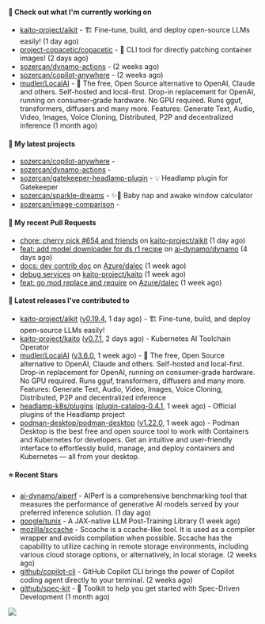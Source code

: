 #### 👷 Check out what I'm currently working on

- [kaito-project/aikit](https://github.com/kaito-project/aikit) - 🏗️ Fine-tune, build, and deploy open-source LLMs easily! (1 day ago)
- [project-copacetic/copacetic](https://github.com/project-copacetic/copacetic) - 🧵 CLI tool for directly patching container images! (2 days ago)
- [sozercan/dynamo-actions](https://github.com/sozercan/dynamo-actions) -  (2 weeks ago)
- [sozercan/copilot-anywhere](https://github.com/sozercan/copilot-anywhere) -  (2 weeks ago)
- [mudler/LocalAI](https://github.com/mudler/LocalAI) - :robot: The free, Open Source alternative to OpenAI, Claude and others. Self-hosted and local-first. Drop-in replacement for OpenAI,  running on consumer-grade hardware. No GPU required. Runs gguf, transformers, diffusers and many more. Features: Generate Text, Audio, Video, Images, Voice Cloning, Distributed, P2P and decentralized inference (1 month ago)

#### 🌱 My latest projects

- [sozercan/copilot-anywhere](https://github.com/sozercan/copilot-anywhere) - 
- [sozercan/dynamo-actions](https://github.com/sozercan/dynamo-actions) - 
- [sozercan/gatekeeper-headlamp-plugin](https://github.com/sozercan/gatekeeper-headlamp-plugin) - 💡 Headlamp plugin for Gatekeeper
- [sozercan/sparkle-dreams](https://github.com/sozercan/sparkle-dreams) - ✨🌙 Baby nap and awake window calculator
- [sozercan/image-comparison](https://github.com/sozercan/image-comparison) - 

#### 🔨 My recent Pull Requests

- [chore: cherry pick #654 and friends](https://github.com/kaito-project/aikit/pull/659) on [kaito-project/aikit](https://github.com/kaito-project/aikit) (1 day ago)
- [feat: add model downloader for ds r1 recipe](https://github.com/ai-dynamo/dynamo/pull/3476) on [ai-dynamo/dynamo](https://github.com/ai-dynamo/dynamo) (4 days ago)
- [docs: dev contrib doc](https://github.com/Azure/dalec/pull/776) on [Azure/dalec](https://github.com/Azure/dalec) (1 week ago)
- [debug services](https://github.com/kaito-project/kaito/pull/1537) on [kaito-project/kaito](https://github.com/kaito-project/kaito) (1 week ago)
- [feat: go mod replace and require](https://github.com/Azure/dalec/pull/769) on [Azure/dalec](https://github.com/Azure/dalec) (1 week ago)

#### 🚀 Latest releases I've contributed to

- [kaito-project/aikit](https://github.com/kaito-project/aikit) ([v0.19.4](https://github.com/kaito-project/aikit/releases/tag/v0.19.4), 1 day ago) - 🏗️ Fine-tune, build, and deploy open-source LLMs easily!
- [kaito-project/kaito](https://github.com/kaito-project/kaito) ([v0.7.1](https://github.com/kaito-project/kaito/releases/tag/v0.7.1), 2 days ago) - Kubernetes AI Toolchain Operator
- [mudler/LocalAI](https://github.com/mudler/LocalAI) ([v3.6.0](https://github.com/mudler/LocalAI/releases/tag/v3.6.0), 1 week ago) - :robot: The free, Open Source alternative to OpenAI, Claude and others. Self-hosted and local-first. Drop-in replacement for OpenAI,  running on consumer-grade hardware. No GPU required. Runs gguf, transformers, diffusers and many more. Features: Generate Text, Audio, Video, Images, Voice Cloning, Distributed, P2P and decentralized inference
- [headlamp-k8s/plugins](https://github.com/headlamp-k8s/plugins) ([plugin-catalog-0.4.1](https://github.com/headlamp-k8s/plugins/releases/tag/plugin-catalog-0.4.1), 1 week ago) - Official plugins of the Headlamp project
- [podman-desktop/podman-desktop](https://github.com/podman-desktop/podman-desktop) ([v1.22.0](https://github.com/podman-desktop/podman-desktop/releases/tag/v1.22.0), 1 week ago) - Podman Desktop is the best free and open source tool to work with Containers and Kubernetes for developers. Get an intuitive and user-friendly interface to effortlessly build, manage, and deploy containers and Kubernetes — all from your desktop.

#### ⭐ Recent Stars

- [ai-dynamo/aiperf](https://github.com/ai-dynamo/aiperf) - AIPerf is a comprehensive benchmarking tool that measures the performance of generative AI models served by your preferred inference solution. (1 day ago)
- [google/tunix](https://github.com/google/tunix) - A JAX-native LLM Post-Training Library (1 week ago)
- [mozilla/sccache](https://github.com/mozilla/sccache) - Sccache is a ccache-like tool. It is used as a compiler wrapper and avoids compilation when possible. Sccache has the capability to utilize caching in remote storage environments, including various cloud storage options, or alternatively, in local storage. (2 weeks ago)
- [github/copilot-cli](https://github.com/github/copilot-cli) - GitHub Copilot CLI brings the power of Copilot coding agent directly to your terminal.  (2 weeks ago)
- [github/spec-kit](https://github.com/github/spec-kit) - 💫 Toolkit to help you get started with Spec-Driven Development (1 month ago)

![](https://github-readme-stats.vercel.app/api?username=sozercan&theme=vision-friendly-dark&hide_border=false&include_all_commits=true&count_private=true)
